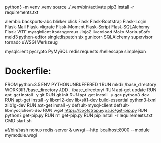 python3 -m venv .venv 
source ./.venv/bin/activate
pip3 install -r requirements.txt



alembic
backports-abc
blinker
click
Flask
Flask-Bootstrap
Flask-Login
Flask-Mail
Flask-Migrate
Flask-Moment
Flask-Script
Flask-SQLAlchemy
Flask-WTF
mysqlclient
itsdangerous
Jinja2
livereload
Mako
MarkupSafe
meld3
python-editor
singledispatch
six
gunicorn
SQLAlchemy
supervisor
tornado
uWSGI
Werkzeug


mysqlclient
pycrypto
PyMySQL
redis
requests
shellescape
simplejson



# Dockerfile:

FROM python:3.5
ENV PYTHONUNBUFFERED 1
RUN mkdir /base_directory
WORKDIR /base_directory
ADD . /base_directory/
RUN apt-get update
RUN apt-get install -y git
RUN git init
RUN apt-get install -y gcc python3-dev
RUN apt-get install -y libxml2-dev libxslt1-dev build-essential python3-lxml zlib1g-dev
RUN apt-get install -y default-mysql-client default-libmysqlclient-dev
RUN wget https://bootstrap.pypa.io/get-pip.py
RUN  python3 get-pip.py
RUN rm get-pip.py
RUN pip install -r requirements.txt
CMD start.sh


#!/bin/bash
nohup redis-server &
uwsgi --http localhost:8000 --module mymodule.wsgi